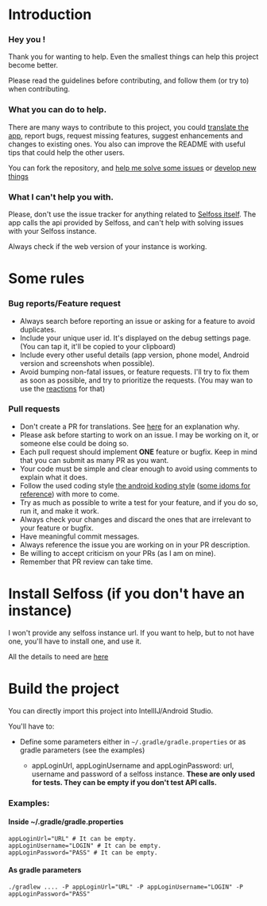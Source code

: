 # Introduction

### Hey you !

Thank you for wanting to help. Even the smallest things can help this project become better.

Please read the guidelines before contributing, and follow them (or try to) when contributing.

### What you can do to help.

There are many ways to contribute to this project, you could [translate the app](https://crowdin.com/project/readerforselfoss), report bugs, request missing features, suggest enhancements and changes to existing ones. You also can improve the README with useful tips that could help the other users.

You can fork the repository, and [help me solve some issues](https://github.com/aminecmi/ReaderforSelfoss/issues?q=is%3Aissue+is%3Aopen+label%3A%22Up+For+Grabs%22) or [develop new things](https://github.com/aminecmi/ReaderforSelfoss/issues)

### What I can't help you with.

Please, don't use the issue tracker for anything related to [Selfoss itself](https://github.com/SSilence/selfoss). The app calls the api provided by Selfoss, and can't help with solving issues with your Selfoss instance.

Always check if the web version of your instance is working.

# Some rules
### Bug reports/Feature request

* Always search before reporting an issue or asking for a feature to avoid duplicates.
* Include your unique user id. It's displayed on the debug settings page. (You can tap it, it'll be copied to your clipboard)
* Include every other useful details (app version, phone model, Android version and screenshots when possible).
* Avoid bumping non-fatal issues, or feature requests. I'll try to fix them as soon as possible, and try to prioritize the requests. (You may wan to use the [reactions](https://github.com/blog/2119-add-reactions-to-pull-requests-issues-and-comments) for that)

### Pull requests

* Don't create a PR for translations. See [here](https://github.com/aminecmi/ReaderforSelfoss/pull/170#issuecomment-355715654) for an explanation why.
* Please ask before starting to work on an issue. I may be working on it, or someone else could be doing so.
* Each pull request should implement **ONE** feature or bugfix. Keep in mind that you can submit as many PR as you want.
* Your code must be simple and clear enough to avoid using comments to explain what it does.
* Follow the used coding style [the android koding style](https://android.github.io/kotlin-guides/style.html) ([some idoms for reference](http://kotlinlang.org/docs/reference/idioms.html)) with more to come.
* Try as much as possible to write a test for your feature, and if you do so, run it, and make it work.
* Always check your changes and discard the ones that are irrelevant to your feature or bugfix.
* Have meaningful commit messages.
* Always reference the issue you are working on in your PR description.
* Be willing to accept criticism on your PRs (as I am on mine).
* Remember that PR review can take time.


# Install Selfoss (if you don't have an instance)

I won't provide any selfoss instance url. If you want to help, but to not have one, you'll have to install one, and use it.

All the details to need are [here](https://selfoss.aditu.de/)

# Build the project

You can directly import this project into IntellIJ/Android Studio.

You'll have to:

- Define some parameters either in `~/.gradle/gradle.properties` or as gradle parameters (see the examples)

    - appLoginUrl, appLoginUsername and appLoginPassword: url, username and password of a selfoss instance. **These are only used for tests. They can be empty if you don't test API calls.**

### Examples:
#### Inside ~/.gradle/gradle.properties

```
appLoginUrl="URL" # It can be empty.
appLoginUsername="LOGIN" # It can be empty.
appLoginPassword="PASS" # It can be empty.
```

#### As gradle parameters

```
./gradlew .... -P appLoginUrl="URL" -P appLoginUsername="LOGIN" -P appLoginPassword="PASS"
```
